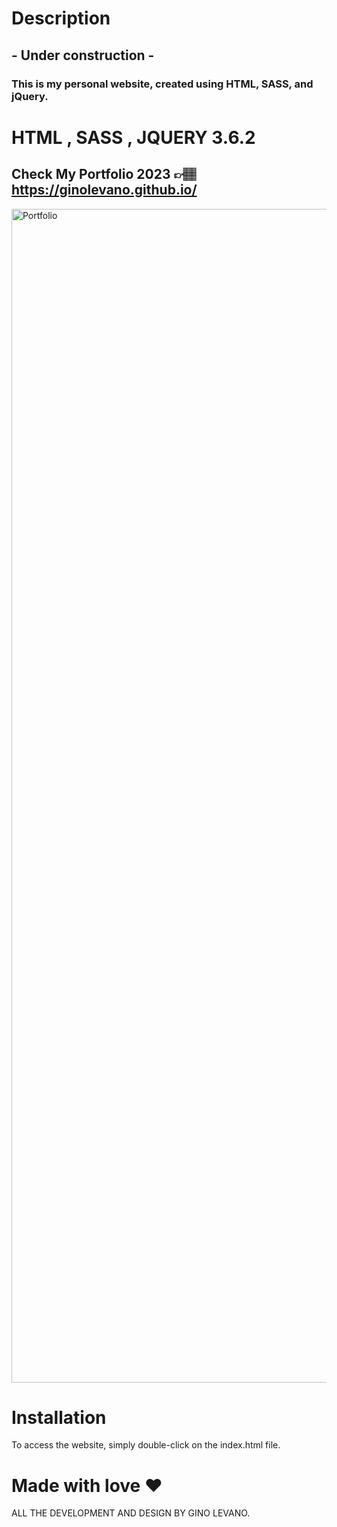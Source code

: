 # Description
## - Under construction -
### This is my personal website, created using HTML, SASS, and jQuery.


# HTML , SASS , JQUERY 3.6.2


## Check My Portfolio 2023 👉🏽  https://ginolevano.github.io/
<img width="1878" alt="Portfolio" src="https://user-images.githubusercontent.com/95493476/208790864-90df9361-8c16-4b7f-8820-7369b1d38dbb.png">

# Installation

To access the website, simply double-click on the index.html file.



# Made with love ❤️
ALL THE DEVELOPMENT AND DESIGN BY GINO LEVANO.
